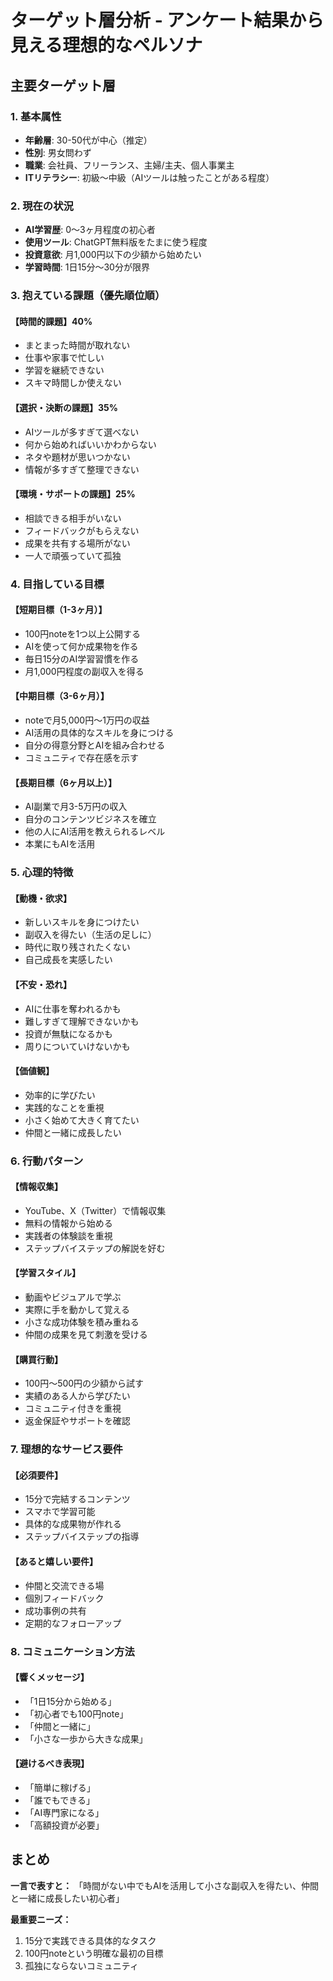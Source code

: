 # ターゲット層分析 - アンケート結果から見える理想的なペルソナ

## 主要ターゲット層

### 1. 基本属性
- **年齢層**: 30-50代が中心（推定）
- **性別**: 男女問わず
- **職業**: 会社員、フリーランス、主婦/主夫、個人事業主
- **ITリテラシー**: 初級〜中級（AIツールは触ったことがある程度）

### 2. 現在の状況
- **AI学習歴**: 0〜3ヶ月程度の初心者
- **使用ツール**: ChatGPT無料版をたまに使う程度
- **投資意欲**: 月1,000円以下の少額から始めたい
- **学習時間**: 1日15分〜30分が限界

### 3. 抱えている課題（優先順位順）

#### 【時間的課題】40%
- まとまった時間が取れない
- 仕事や家事で忙しい
- 学習を継続できない
- スキマ時間しか使えない

#### 【選択・決断の課題】35%
- AIツールが多すぎて選べない
- 何から始めればいいかわからない
- ネタや題材が思いつかない
- 情報が多すぎて整理できない

#### 【環境・サポートの課題】25%
- 相談できる相手がいない
- フィードバックがもらえない
- 成果を共有する場所がない
- 一人で頑張っていて孤独

### 4. 目指している目標

#### 【短期目標（1-3ヶ月）】
- 100円noteを1つ以上公開する
- AIを使って何か成果物を作る
- 毎日15分のAI学習習慣を作る
- 月1,000円程度の副収入を得る

#### 【中期目標（3-6ヶ月）】
- noteで月5,000円〜1万円の収益
- AI活用の具体的なスキルを身につける
- 自分の得意分野とAIを組み合わせる
- コミュニティで存在感を示す

#### 【長期目標（6ヶ月以上）】
- AI副業で月3-5万円の収入
- 自分のコンテンツビジネスを確立
- 他の人にAI活用を教えられるレベル
- 本業にもAIを活用

### 5. 心理的特徴

#### 【動機・欲求】
- 新しいスキルを身につけたい
- 副収入を得たい（生活の足しに）
- 時代に取り残されたくない
- 自己成長を実感したい

#### 【不安・恐れ】
- AIに仕事を奪われるかも
- 難しすぎて理解できないかも
- 投資が無駄になるかも
- 周りについていけないかも

#### 【価値観】
- 効率的に学びたい
- 実践的なことを重視
- 小さく始めて大きく育てたい
- 仲間と一緒に成長したい

### 6. 行動パターン

#### 【情報収集】
- YouTube、X（Twitter）で情報収集
- 無料の情報から始める
- 実践者の体験談を重視
- ステップバイステップの解説を好む

#### 【学習スタイル】
- 動画やビジュアルで学ぶ
- 実際に手を動かして覚える
- 小さな成功体験を積み重ねる
- 仲間の成果を見て刺激を受ける

#### 【購買行動】
- 100円〜500円の少額から試す
- 実績のある人から学びたい
- コミュニティ付きを重視
- 返金保証やサポートを確認

### 7. 理想的なサービス要件

#### 【必須要件】
- 15分で完結するコンテンツ
- スマホで学習可能
- 具体的な成果物が作れる
- ステップバイステップの指導

#### 【あると嬉しい要件】
- 仲間と交流できる場
- 個別フィードバック
- 成功事例の共有
- 定期的なフォローアップ

### 8. コミュニケーション方法

#### 【響くメッセージ】
- 「1日15分から始める」
- 「初心者でも100円note」
- 「仲間と一緒に」
- 「小さな一歩から大きな成果」

#### 【避けるべき表現】
- 「簡単に稼げる」
- 「誰でもできる」
- 「AI専門家になる」
- 「高額投資が必要」

## まとめ

**一言で表すと：**
「時間がない中でもAIを活用して小さな副収入を得たい、仲間と一緒に成長したい初心者」

**最重要ニーズ：**
1. 15分で実践できる具体的なタスク
2. 100円noteという明確な最初の目標
3. 孤独にならないコミュニティ